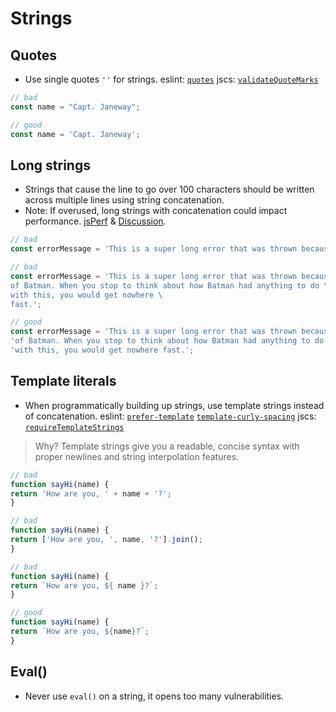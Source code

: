 # Strings

## Quotes

- Use single quotes `''` for strings. eslint: [`quotes`](http://eslint.org/docs/rules/quotes.html) jscs: [`validateQuoteMarks`](http://jscs.info/rule/validateQuoteMarks)

```typescript
// bad
const name = "Capt. Janeway";

// good
const name = 'Capt. Janeway';
```

## Long strings

- Strings that cause the line to go over 100 characters should be written across multiple lines using string concatenation.
- Note: If overused, long strings with concatenation could impact performance. [jsPerf](http://jsperf.com/ya-string-concat) & [Discussion](https://github.com/airbnb/javascript/issues/40).

```typescript
// bad
const errorMessage = 'This is a super long error that was thrown because of Batman. When you stop to think about how Batman had anything to do with this, you would get nowhere fast.';

// bad
const errorMessage = 'This is a super long error that was thrown because \
of Batman. When you stop to think about how Batman had anything to do \
with this, you would get nowhere \
fast.';

// good
const errorMessage = 'This is a super long error that was thrown because ' +
'of Batman. When you stop to think about how Batman had anything to do ' +
'with this, you would get nowhere fast.';
```

## Template literals

<a name="es6-template-literals"></a>

- When programmatically building up strings, use template strings instead of concatenation. eslint: [`prefer-template`](http://eslint.org/docs/rules/prefer-template.html) [`template-curly-spacing`](http://eslint.org/docs/rules/template-curly-spacing) jscs: [`requireTemplateStrings`](http://jscs.info/rule/requireTemplateStrings)

> Why? Template strings give you a readable, concise syntax with proper newlines and string interpolation features.

```typescript
// bad
function sayHi(name) {
return 'How are you, ' + name + '?';
}

// bad
function sayHi(name) {
return ['How are you, ', name, '?'].join();
}

// bad
function sayHi(name) {
return `How are you, ${ name }?`;
}

// good
function sayHi(name) {
return `How are you, ${name}?`;
}
```

## Eval()

- Never use `eval()` on a string, it opens too many vulnerabilities.
